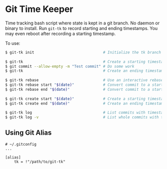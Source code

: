 # Git Time Keeper

Time tracking bash script where state is kept in a git branch. No daemon or binary to install. Run ```git-tk``` to record starting and ending timestamps. You may even reboot after recording a starting timestamp.

To use:
```Bash
$ git-tk init                               # Initialize the tk branch
 
$ git-tk                                    # Create a starting timestamp
$ git commit --allow-empty -m "Test commit" # Do some work
$ git-tk                                    # Create an ending timestamp
 
$ git-tk rebase                             # Use an interactive rebase to edit timestamps
$ git-tk rebase start "$(date)"             # Convert commit to a starting timestamp
$ git-tk rebase end "$(date)"               # Convert commit to a starting timestamp
 
$ git-tk create start "$(date)"             # Create a starting timestamp manually
$ git-tk create end "$(date)"               # Create an ending timestamp manually
 
$ git-tk log                                # List commits with timestamps in an easy to read format
$ git-tk log -v                             # List whole commits with timestamps in an easy to read format
```

## Using Git Alias
```
# ~/.gitconfig
...

[alias]
    tk = !"/path/to/git-tk"
```
